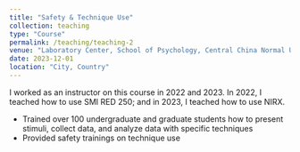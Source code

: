 ```yaml
---
title: "Safety & Technique Use"
collection: teaching
type: "Course"
permalink: /teaching/teaching-2
venue: "Laboratory Center, School of Psychology, Central China Normal University"
date: 2023-12-01
location: "City, Country"
---
```


I worked as an instructor on this course in 2022 and 2023. In 2022, I teached how to use SMI RED 250; and in 2023, I teached how to use NIRX.
- Trained over 100 undergraduate and graduate students how to present stimuli, collect data, and analyze data with specific techniques
- Provided safety trainings on technique use
